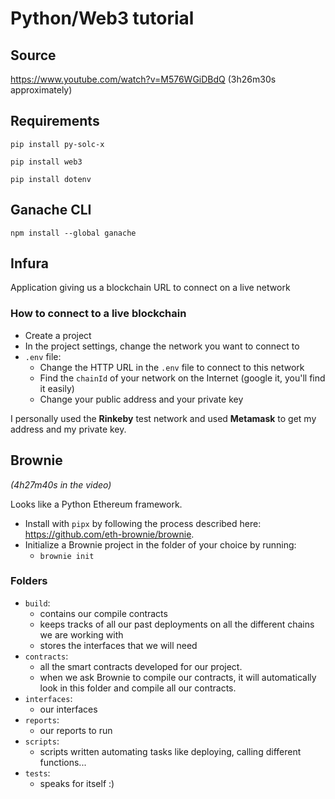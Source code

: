 # Python/Web3 tutorial

## Source

https://www.youtube.com/watch?v=M576WGiDBdQ (3h26m30s approximately)

## Requirements

```
pip install py-solc-x
```

```
pip install web3
```

```
pip install dotenv
```

## Ganache CLI

```
npm install --global ganache
```

## Infura

Application giving us a blockchain URL to connect on a live network

### How to connect to a live blockchain

- Create a project
- In the project settings, change the network you want to connect to
- `.env` file:
    - Change the HTTP URL in the `.env` file to connect to this network
    - Find the `chainId` of your network on the Internet (google it, you'll find it easily)
    - Change your public address and your private key

I personally used the **Rinkeby** test network and used **Metamask** to get my address and my private key.

## Brownie

_(4h27m40s in the video)_

Looks like a Python Ethereum framework.

- Install with `pipx` by following the process described here: https://github.com/eth-brownie/brownie.
- Initialize a Brownie project in the folder of your choice by running:
    - `brownie init`

### Folders

- `build`:
    - contains our compile contracts
    - keeps tracks of all our past deployments on all the different chains we are working with
    - stores the interfaces that we will need
- `contracts`:
    - all the smart contracts developed for our project.
    - when we ask Brownie to compile our contracts, it will automatically look in this folder and compile all our
      contracts.
- `interfaces`:
    - our interfaces
- `reports`:
    - our reports to run
- `scripts`:
    - scripts written automating tasks like deploying, calling different functions...
- `tests`:
    - speaks for itself :)
